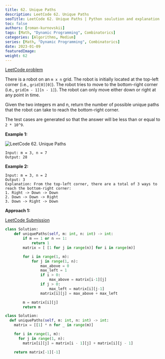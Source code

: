 ```yaml
---
title: 62. Unique Paths
description: LeetCode 62. Unique Paths
seoTitle: LeetCode 62. Unique Paths | Python soulution and explanation
toc: false
authors: [roman-kurnovskii]
tags: [Math, "Dynamic Programming", Combinatorics]
categories: [Algorithms, Medium]
series: [Math, "Dynamic Programming", Combinatorics]
date: 2023-01-09
featuredImage:
weight: 62
---
```


[LeetCode problem](https://leetcode.com/problems/unique-paths/)

There is a robot on an `m x n` grid. The robot is initially located at the top-left corner (i.e., `grid[0][0]`). The robot tries to move to the bottom-right corner (i.e., `grid[m - 1][n - 1]`). The robot can only move either down or right at any point in time.

Given the two integers m and n, return the number of possible unique paths that the robot can take to reach the bottom-right corner.

The test cases are generated so that the answer will be less than or equal to `2 * 10^9`.

**Example 1:**

![LeetCode 62. Unique Paths](https://assets.leetcode.com/uploads/2018/10/22/robot_maze.png)

    Input: m = 3, n = 7
    Output: 28
**Example 2:**

    Input: m = 3, n = 2
    Output: 3
    Explanation: From the top-left corner, there are a total of 3 ways to reach the bottom-right corner:
    1. Right -> Down -> Down
    2. Down -> Down -> Right
    3. Down -> Right -> Down

**Approach 1:**

[LeetCode Submission](https://leetcode.com/problems/unique-paths/submissions/874653332/)

```python
class Solution:
    def uniquePaths(self, m: int, n: int) -> int:
        if m == 1 or n == 1:
            return 1
        matrix = [ [1 for j in range(n)] for i in range(m)]

        for i in range(1, m):
            for j in range(1, n):
                max_above = 0
                max_left = 1
                if i > 0:
                    max_above = matrix[i-1][j]
                if j > 0:
                    max_left = matrix[i][j-1]
                matrix[i][j] = max_above + max_left

        m = matrix[i][j]
        return m

class Solution:
  def uniquePaths(self, m: int, n: int) -> int:
    matrix = [[1] * n for _ in range(m)]

    for i in range(1, m):
      for j in range(1, n):
        matrix[i][j] = matrix[i - 1][j] + matrix[i][j - 1]

    return matrix[-1][-1]
```
